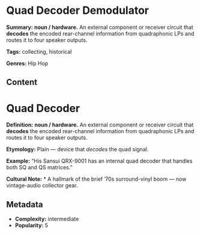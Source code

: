 # Quad Decoder Demodulator

**Summary:** **noun / hardware.** An external component or receiver circuit that **decodes** the encoded rear-channel information from quadraphonic LPs and routes it to four speaker outputs.

**Tags:** collecting, historical

**Genres:** Hip Hop

## Content

# Quad Decoder

**Definition:** **noun / hardware.** An external component or receiver circuit that **decodes** the encoded rear-channel information from quadraphonic LPs and routes it to four speaker outputs.

**Etymology:** Plain — device that *decodes* the quad signal.

**Example:** “His Sansui QRX-9001 has an internal quad decoder that handles both SQ and QS matrices.”

**Cultural Note:** * A hallmark of the brief ’70s surround-vinyl boom — now vintage-audio collector gear.

## Metadata

- **Complexity:** intermediate
- **Popularity:** 5

